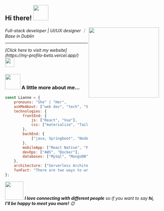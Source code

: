 <h2>Hi there! <img src="https://media.giphy.com/media/12oufCB0MyZ1Go/giphy.gif" width="50"></h2>
<img align='right' src="https://media3.giphy.com/media/scZPhLqaVOM1qG4lT9/giphy.gif" width="230">
<p><em>Full-stack developer | UI/UX designer ｜ Base in Dublin
    <hr>
    [Click here to visit my website](https://my-profilo-beta.vercel.app/)
    <img src="https://media.giphy.com/media/WUlplcMpOCEmTGBtBW/giphy.gif" width="30"> 
</em></p>



### <img src="https://media.giphy.com/media/VgCDAzcKvsR6OM0uWg/giphy.gif" width="50"> A little more about me...  

```Javascript
const Lianne = {
    pronouns: "She" | "Her",
    askMeAbout: ["web dev", "tech", "Sci-fi"],
    technologies: {
        frontEnd: {
            js: ["React", "Vue"],
            css: ["materialize", "TailwindCSS", "Bootstrap"]
        },
        backEnd: {
            ["java, Springboot", "Node"]
        },
        mobileApp: ["React Native", "Flutter"],
        devOps: ["AWS", "Docker"],
        databases: ["MySql", "MongoDB"]
    },
    architecture: ["Serverless Architecture", "Distributed system"],
    funFact: "There are two ways to write error-free programs; only the third one works"
};
```

<img src="https://media.giphy.com/media/LnQjpWaON8nhr21vNW/giphy.gif" width="60"> <em><b>I love connecting with different people</b> so if you want to say <b>hi, I'll be happy to meet you more!</b> 😊</em>



